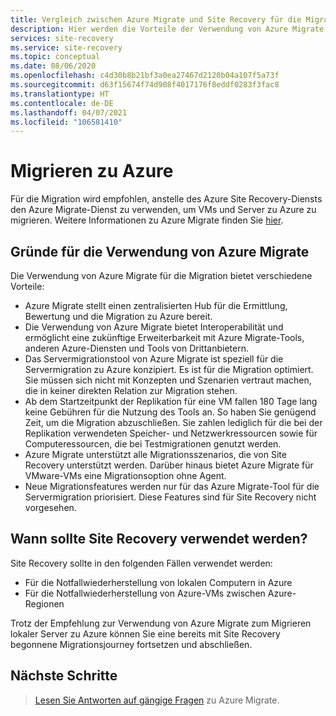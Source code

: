 ```yaml
---
title: Vergleich zwischen Azure Migrate und Site Recovery für die Migration zu Azure
description: Hier werden die Vorteile der Verwendung von Azure Migrate für die Migration anstelle von Site Recovery zusammengefasst.
services: site-recovery
ms.service: site-recovery
ms.topic: conceptual
ms.date: 08/06/2020
ms.openlocfilehash: c4d30b8b21bf3a0ea27467d2120b04a107f5a73f
ms.sourcegitcommit: d63f15674f74d908f4017176f8eddf0283f3fac8
ms.translationtype: HT
ms.contentlocale: de-DE
ms.lasthandoff: 04/07/2021
ms.locfileid: "106581410"
---
```

# <a name="migrating-to-azure"></a>Migrieren zu Azure

Für die Migration wird empfohlen, anstelle des Azure Site Recovery-Diensts den Azure Migrate-Dienst zu verwenden, um VMs und Server zu Azure zu migrieren. Weitere Informationen zu Azure Migrate finden Sie [hier](../migrate/migrate-services-overview.md).


## <a name="why-use-azure-migrate"></a>Gründe für die Verwendung von Azure Migrate

Die Verwendung von Azure Migrate für die Migration bietet verschiedene Vorteile:
 
 
- Azure Migrate stellt einen zentralisierten Hub für die Ermittlung, Bewertung und die Migration zu Azure bereit.
- Die Verwendung von Azure Migrate bietet Interoperabilität und ermöglicht eine zukünftige Erweiterbarkeit mit Azure Migrate-Tools, anderen Azure-Diensten und Tools von Drittanbietern.
- Das Servermigrationstool von Azure Migrate ist speziell für die Servermigration zu Azure konzipiert. Es ist für die Migration optimiert. Sie müssen sich nicht mit Konzepten und Szenarien vertraut machen, die in keiner direkten Relation zur Migration stehen. 
- Ab dem Startzeitpunkt der Replikation für eine VM fallen 180 Tage lang keine Gebühren für die Nutzung des Tools an. So haben Sie genügend Zeit, um die Migration abzuschließen. Sie zahlen lediglich für die bei der Replikation verwendeten Speicher- und Netzwerkressourcen sowie für Computeressourcen, die bei Testmigrationen genutzt werden.
- Azure Migrate unterstützt alle Migrationsszenarios, die von Site Recovery unterstützt werden. Darüber hinaus bietet Azure Migrate für VMware-VMs eine Migrationsoption ohne Agent.
- Neue Migrationsfeatures werden nur für das Azure Migrate-Tool für die Servermigration priorisiert. Diese Features sind für Site Recovery nicht vorgesehen.

## <a name="when-to-use-site-recovery"></a>Wann sollte Site Recovery verwendet werden?

Site Recovery sollte in den folgenden Fällen verwendet werden:

- Für die Notfallwiederherstellung von lokalen Computern in Azure
- Für die Notfallwiederherstellung von Azure-VMs zwischen Azure-Regionen

Trotz der Empfehlung zur Verwendung von Azure Migrate zum Migrieren lokaler Server zu Azure können Sie eine bereits mit Site Recovery begonnene Migrationsjourney fortsetzen und abschließen.  

## <a name="next-steps"></a>Nächste Schritte

> [Lesen Sie Antworten auf gängige Fragen](../migrate/resources-faq.md) zu Azure Migrate.
